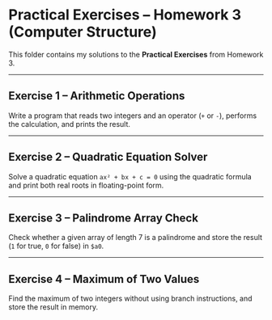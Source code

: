 # Practical Exercises – Homework 3 (Computer Structure)

This folder contains my solutions to the **Practical Exercises** from Homework 3.

---

## Exercise 1 – Arithmetic Operations
Write a program that reads two integers and an operator (`+` or `-`), performs the calculation, and prints the result.

---

## Exercise 2 – Quadratic Equation Solver
Solve a quadratic equation `ax² + bx + c = 0` using the quadratic formula and print both real roots in floating-point form.

---

## Exercise 3 – Palindrome Array Check
Check whether a given array of length 7 is a palindrome and store the result (`1` for true, `0` for false) in `$a0`.

---

## Exercise 4 – Maximum of Two Values
Find the maximum of two integers without using branch instructions, and store the result in memory.

